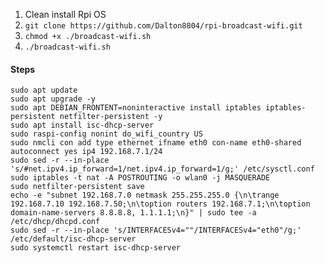 1. Clean install Rpi OS
2. `git clone https://github.com/Dalton8804/rpi-broadcast-wifi.git`
3. `chmod +x ./broadcast-wifi.sh`
4. `./broadcast-wifi.sh`


#### Steps
```
sudo apt update
sudo apt upgrade -y
sudo apt DEBIAN_FRONTENT=noninteractive install iptables iptables-persistent netfilter-persistent -y
sudo apt install isc-dhcp-server
sudo raspi-config nonint do_wifi_country US
sudo nmcli con add type ethernet ifname eth0 con-name eth0-shared autoconnect yes ip4 192.168.7.1/24
sudo sed -r --in-place 's/#net.ipv4.ip_forward=1/net.ipv4.ip_forward=1/g;' /etc/sysctl.conf
sudo iptables -t nat -A POSTROUTING -o wlan0 -j MASQUERADE
sudo netfilter-persistent save
echo -e "subnet 192.168.7.0 netmask 255.255.255.0 {\n\trange 192.168.7.10 192.168.7.50;\n\toption routers 192.168.7.1;\n\toption domain-name-servers 8.8.8.8, 1.1.1.1;\n}" | sudo tee -a /etc/dhcp/dhcpd.conf
sudo sed -r --in-place 's/INTERFACESv4=""/INTERFACESv4="eth0"/g;' /etc/default/isc-dhcp-server
sudo systemctl restart isc-dhcp-server
```


